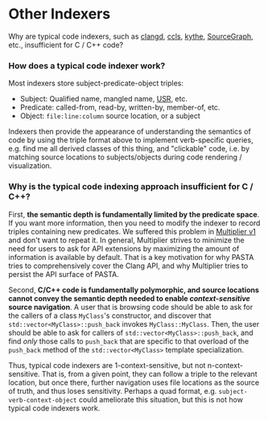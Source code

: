 # Other Indexers

Why are typical code indexers, such as [clangd](https://clangd.llvm.org/), [ccls](https://github.com/MaskRay/ccls), [kythe](https://kythe.io/), [SourceGraph](https://sourcegraph.com/), etc., insufficient for C / C++ code?

### How does a typical code indexer work?

Most indexers store subject-predicate-object triples:
 * Subject: Qualified name, mangled name, [USR](https://clang.llvm.org/doxygen/group__CINDEX__CURSOR__XREF.html), etc.
 * Predicate: called-from, read-by, written-by, member-of, etc.
 * Object: `file:line:column` source location, or a subject

Indexers then provide the appearance of understanding the semantics of code by using the triple format above to implement verb-specific queries, e.g. find me all derived classes of this thing, and "clickable" code, i.e. by matching source locations to subjects/objects during code rendering / visualization.

### Why is the typical code indexing approach insufficient for C / C++?

First, **the semantic depth is fundamentally limited by the predicate space**. If you want more information, then you need to modify the indexer to record triples containing new predicates. We suffered this problem in [Multiplier v1](https://github.com/trailofbits/multiplier-old) and don't want to repeat it. In general, Multiplier strives to minimize the need for users to ask for API extensions by maximizing the amount of information is available by default. That is a key motivation for why PASTA tries to comprehensively cover the Clang API, and why Multiplier tries to persist the API surface of PASTA.

Second, **C/C++ code is fundamentally polymorphic, and source locations cannot convey the semantic depth needed to enable *context-sensitive* source navigation**. A user that is browsing code should be able to ask for the callers of a class `MyClass`'s constructor, and discover that `std::vector<MyClass>::push_back` invokes `MyClass::MyClass`. Then, the user should be able to ask for callers of `std::vector<MyClass>::push_back`, and find *only* those calls to `push_back` that are specific to that overload of the `push_back` method of the `std::vector<MyClass>` template specialization.

Thus, typical code indexers are 1-context-sensitive, but not n-context-sensitive. That is, from a given point, they can follow a triple to the relevant location, but once there, further navigation uses file locations as the source of truth, and thus loses sensitivity. Perhaps a quad format, e.g. `subject-verb-context-object` could ameliorate this situation, but this is not how typical code indexers work.